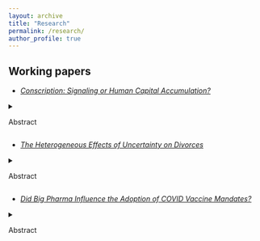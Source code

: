 ```yaml
---
layout: archive
title: "Research"
permalink: /research/
author_profile: true
---
```


## Working papers

* *[Conscription: Signaling or Human Capital Accumulation?](https://boyuanw1.github.io/files/Korean_conscription.pdf)* 

<details>
<summary>

Abstract

</summary>

Many studies have found that conscription raises wages. One explanation for the wage premium is that conscripts accumulate valuable human capital during their service in the military. 
An alternative theory posits that conscription serves as a signaling device for a worker’s quality such
as good health and perseverance. This paper examines those possible mechanisms by estimating the impact of the duration of military service
on income, employment, and educational attainment with data from South Korea and an IV approach. While the amount of human capital
increases with the duration of service, the signal does not. Although I find a conscription premium: a positive relationship between conscription
and income, the length of compulsory military service does not affect a worker’s income or employment. On the contrary, I find that longer service
length lowers conscripts’ chances of obtaining post-graduate degrees suggesting a net human capital depreciation. My findings weaken the
case for human capital as an explanation for the conscription premium and strengthen support for a signaling mechanism.


</details>




* *[The Heterogeneous Effects of Uncertainty on Divorces](https://boyuanw1.github.io/files/Information_and_Divorce.pdf)*

<details>
<summary>

Abstract

</summary>

Existing work shows that uncertainty created by a lack of information
about the other partner before marriage leads to more divorces.
In this paper, I use the different timing of the adoption of
anti-discrimination legislation in Japan, which bans the identification
of the Burakumins, to examine the effect of uncertainty on divorces
with a difference-in-differences approach. I show that an increase in
such uncertainty has heterogeneous effects on divorces. I find that an
increase in uncertainty increases divorces in places where the information
is less important and decreases divorces when that information is
more important.

</details>





* *[Did Big Pharma Influence the Adoption of COVID Vaccine Mandates?](https://boyuanw1.github.io/files/vax_mandate.pdf)*

<details>
<summary>

Abstract

</summary>

This paper examines whether pharmaceutical companies directly lobbied U.S. state lawmakers for their votes on COVID vaccine legislation.
I find that state legislators who received campaign contributions from
pharmaceutical companies are not likelier to vote in favor of those
companies on the vaccine mandates. Prior field experiments have shown
that campaign contributions buy access, and the U.S. pharmaceutical
industry has directly influenced key state referenda on drug pricing and
regulation reforms with its political contributions. While Democrats
have primarily voted for the vaccine mandates, it can be quite costly for
Republicans to do the same. Journalists find that the industry remained
largely in the background of the controversial vaccine mandate policies
and relied primarily on third-party organizations to advance its agenda.
The findings of this paper provide evidence for this observation.

</details>
